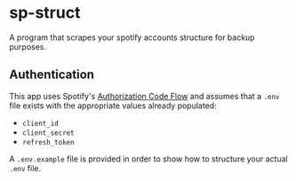# sp-struct

A program that scrapes your spotify accounts structure for backup purposes.

## Authentication

This app uses Spotify's [Authorization Code Flow](https://developer.spotify.com/documentation/general/guides/authorization/code-flow/) and assumes that a `.env` file exists with the appropriate values already populated:
- `client_id`
- `client_secret`
- `refresh_token`

A `.env.example` file is provided in order to show how to structure your actual `.env` file.
